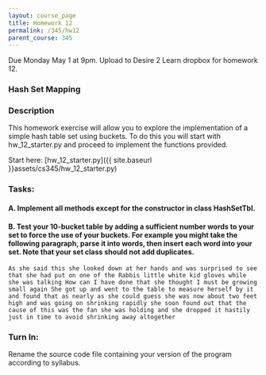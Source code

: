 ```yaml
---
layout: course_page
title: Homework 12
permalink: /345/hw12
parent_course: 345
---
```


Due Monday May 1 at 9pm. Upload to Desire 2 Learn dropbox for homework 12.

### Hash Set Mapping

### Description
This homework exercise will allow you to explore the implementation of a simple hash table set using buckets. To do this you will start with hw_12_starter.py and proceed to implement the functions provided.

Start here: [hw_12_starter.py]({{ site.baseurl }}assets/cs345/hw_12_starter.py)

### Tasks:

#### A. Implement all methods except for the constructor in class HashSetTbl.

#### B. Test your 10-bucket table by adding a sufficient number words to your set to force the use of your buckets. For example you might take the following paragraph, parse it into words, then insert each word into your set. Note that your set class should not add duplicates.

	As she said this she looked down at her hands and was surprised to see that she had put on one of the Rabbis little white kid gloves while she was talking How can I have done that she thought I must be growing small again She got up and went to the table to measure herself by it and found that as nearly as she could guess she was now about two feet high and was going on shrinking rapidly she soon found out that the cause of this was the fan she was holding and she dropped it hastily just in time to avoid shrinking away altogether



### Turn In:
Rename the source code file containing your version of the program according to syllabus.






